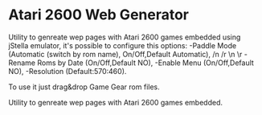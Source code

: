# Atari 2600 Web Generator

Utility to genreate wep pages with Atari 2600 games embedded using jStella emulator, it's possible to configure this options: 
-Paddle Mode (Automatic (switch by rom name), On/Off,Default Automatic), /n /r \n \r
-Rename Roms by Date (On/Off,Default NO), 
-Enable Menu (On/Off,Default NO), 
-Resolution (Default:570:460).

To use it just drag&drop Game Gear rom files.

Utility to genreate wep pages with Atari 2600 games embedded.

